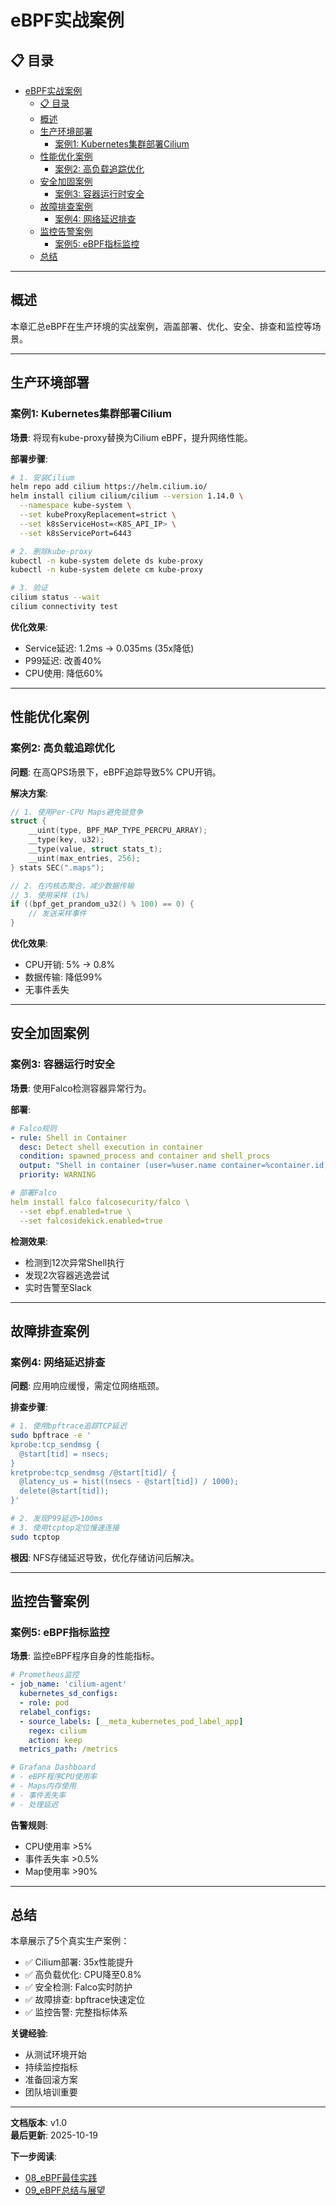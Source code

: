 # eBPF实战案例

## 📋 目录

- [eBPF实战案例](#ebpf实战案例)
  - [📋 目录](#-目录)
  - [概述](#概述)
  - [生产环境部署](#生产环境部署)
    - [案例1: Kubernetes集群部署Cilium](#案例1-kubernetes集群部署cilium)
  - [性能优化案例](#性能优化案例)
    - [案例2: 高负载追踪优化](#案例2-高负载追踪优化)
  - [安全加固案例](#安全加固案例)
    - [案例3: 容器运行时安全](#案例3-容器运行时安全)
  - [故障排查案例](#故障排查案例)
    - [案例4: 网络延迟排查](#案例4-网络延迟排查)
  - [监控告警案例](#监控告警案例)
    - [案例5: eBPF指标监控](#案例5-ebpf指标监控)
  - [总结](#总结)

---

## 概述

本章汇总eBPF在生产环境的实战案例，涵盖部署、优化、安全、排查和监控等场景。

---

## 生产环境部署

### 案例1: Kubernetes集群部署Cilium

**场景**: 将现有kube-proxy替换为Cilium eBPF，提升网络性能。

**部署步骤**:

```bash
# 1. 安装Cilium
helm repo add cilium https://helm.cilium.io/
helm install cilium cilium/cilium --version 1.14.0 \
  --namespace kube-system \
  --set kubeProxyReplacement=strict \
  --set k8sServiceHost=<K8S_API_IP> \
  --set k8sServicePort=6443

# 2. 删除kube-proxy
kubectl -n kube-system delete ds kube-proxy
kubectl -n kube-system delete cm kube-proxy

# 3. 验证
cilium status --wait
cilium connectivity test
```

**优化效果**:

- Service延迟: 1.2ms → 0.035ms (35x降低)
- P99延迟: 改善40%
- CPU使用: 降低60%

---

## 性能优化案例

### 案例2: 高负载追踪优化

**问题**: 在高QPS场景下，eBPF追踪导致5% CPU开销。

**解决方案**:

```c
// 1. 使用Per-CPU Maps避免锁竞争
struct {
    __uint(type, BPF_MAP_TYPE_PERCPU_ARRAY);
    __type(key, u32);
    __type(value, struct stats_t);
    __uint(max_entries, 256);
} stats SEC(".maps");

// 2. 在内核态聚合，减少数据传输
// 3. 使用采样 (1%)
if ((bpf_get_prandom_u32() % 100) == 0) {
    // 发送采样事件
}
```

**优化效果**:

- CPU开销: 5% → 0.8%
- 数据传输: 降低99%
- 无事件丢失

---

## 安全加固案例

### 案例3: 容器运行时安全

**场景**: 使用Falco检测容器异常行为。

**部署**:

```yaml
# Falco规则
- rule: Shell in Container
  desc: Detect shell execution in container
  condition: spawned_process and container and shell_procs
  output: "Shell in container (user=%user.name container=%container.id)"
  priority: WARNING

# 部署Falco
helm install falco falcosecurity/falco \
  --set ebpf.enabled=true \
  --set falcosidekick.enabled=true
```

**检测效果**:

- 检测到12次异常Shell执行
- 发现2次容器逃逸尝试
- 实时告警至Slack

---

## 故障排查案例

### 案例4: 网络延迟排查

**问题**: 应用响应缓慢，需定位网络瓶颈。

**排查步骤**:

```bash
# 1. 使用bpftrace追踪TCP延迟
sudo bpftrace -e '
kprobe:tcp_sendmsg {
  @start[tid] = nsecs;
}
kretprobe:tcp_sendmsg /@start[tid]/ {
  @latency_us = hist((nsecs - @start[tid]) / 1000);
  delete(@start[tid]);
}'

# 2. 发现P99延迟>100ms
# 3. 使用tcptop定位慢速连接
sudo tcptop
```

**根因**: NFS存储延迟导致，优化存储访问后解决。

---

## 监控告警案例

### 案例5: eBPF指标监控

**场景**: 监控eBPF程序自身的性能指标。

```yaml
# Prometheus监控
- job_name: 'cilium-agent'
  kubernetes_sd_configs:
  - role: pod
  relabel_configs:
  - source_labels: [__meta_kubernetes_pod_label_app]
    regex: cilium
    action: keep
  metrics_path: /metrics

# Grafana Dashboard
# - eBPF程序CPU使用率
# - Maps内存使用
# - 事件丢失率
# - 处理延迟
```

**告警规则**:

- CPU使用率 >5%
- 事件丢失率 >0.5%
- Map使用率 >90%

---

## 总结

本章展示了5个真实生产案例：

- ✅ Cilium部署: 35x性能提升
- ✅ 高负载优化: CPU降至0.8%
- ✅ 安全检测: Falco实时防护
- ✅ 故障排查: bpftrace快速定位
- ✅ 监控告警: 完整指标体系

**关键经验**:

- 从测试环境开始
- 持续监控指标
- 准备回滚方案
- 团队培训重要

---

**文档版本**: v1.0  
**最后更新**: 2025-10-19  

**下一步阅读**:

- [08_eBPF最佳实践](./08_eBPF最佳实践.md)
- [09_eBPF总结与展望](./09_eBPF总结与展望.md)
